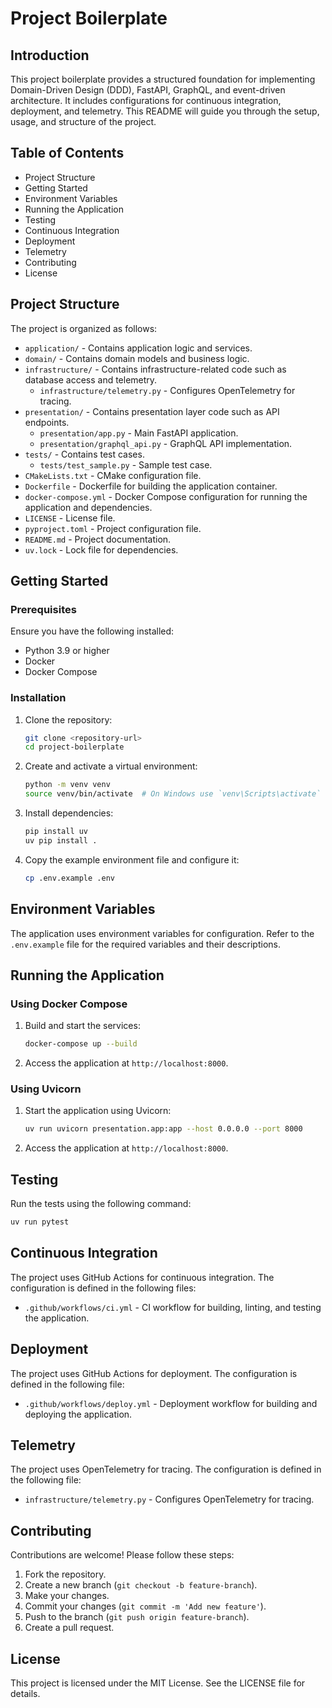 # Project Boilerplate

## Introduction

This project boilerplate provides a structured foundation for implementing Domain-Driven Design (DDD), FastAPI, GraphQL, and event-driven architecture. It includes configurations for continuous integration, deployment, and telemetry. This README will guide you through the setup, usage, and structure of the project.

## Table of Contents

* Project Structure
* Getting Started
* Environment Variables
* Running the Application
* Testing
* Continuous Integration
* Deployment
* Telemetry
* Contributing
* License

## Project Structure

The project is organized as follows:

* `application/` - Contains application logic and services.
* `domain/` - Contains domain models and business logic.
* `infrastructure/` - Contains infrastructure-related code such as database access and telemetry.
  * `infrastructure/telemetry.py` - Configures OpenTelemetry for tracing.
* `presentation/` - Contains presentation layer code such as API endpoints.
  * `presentation/app.py` - Main FastAPI application.
  * `presentation/graphql_api.py` - GraphQL API implementation.
* `tests/` - Contains test cases.
  * `tests/test_sample.py` - Sample test case.
* `CMakeLists.txt` - CMake configuration file.
* `Dockerfile` - Dockerfile for building the application container.
* `docker-compose.yml` - Docker Compose configuration for running the application and dependencies.
* `LICENSE` - License file.
* `pyproject.toml` - Project configuration file.
* `README.md` - Project documentation.
* `uv.lock` - Lock file for dependencies.

## Getting Started

### Prerequisites

Ensure you have the following installed:

* Python 3.9 or higher
* Docker
* Docker Compose

### Installation

1. Clone the repository:
   ```sh
   git clone <repository-url>
   cd project-boilerplate
   ```

2. Create and activate a virtual environment:
   ```sh
   python -m venv venv
   source venv/bin/activate  # On Windows use `venv\Scripts\activate`
   ```

3. Install dependencies:
   ```sh
   pip install uv
   uv pip install .
   ```

4. Copy the example environment file and configure it:
   ```sh
   cp .env.example .env
   ```

## Environment Variables

The application uses environment variables for configuration. Refer to the `.env.example` file for the required variables and their descriptions.

## Running the Application

### Using Docker Compose

1. Build and start the services:
   ```sh
   docker-compose up --build
   ```

2. Access the application at `http://localhost:8000`.

### Using Uvicorn

1. Start the application using Uvicorn:
   ```sh
   uv run uvicorn presentation.app:app --host 0.0.0.0 --port 8000
   ```

2. Access the application at `http://localhost:8000`.

## Testing

Run the tests using the following command:
```sh
uv run pytest
```

## Continuous Integration

The project uses GitHub Actions for continuous integration. The configuration is defined in the following files:

* `.github/workflows/ci.yml` - CI workflow for building, linting, and testing the application.

## Deployment

The project uses GitHub Actions for deployment. The configuration is defined in the following file:

* `.github/workflows/deploy.yml` - Deployment workflow for building and deploying the application.

## Telemetry

The project uses OpenTelemetry for tracing. The configuration is defined in the following file:

* `infrastructure/telemetry.py` - Configures OpenTelemetry for tracing.

## Contributing

Contributions are welcome! Please follow these steps:

1. Fork the repository.
2. Create a new branch (`git checkout -b feature-branch`).
3. Make your changes.
4. Commit your changes (`git commit -m 'Add new feature'`).
5. Push to the branch (`git push origin feature-branch`).
6. Create a pull request.

## License

This project is licensed under the MIT License. See the LICENSE file for details.
